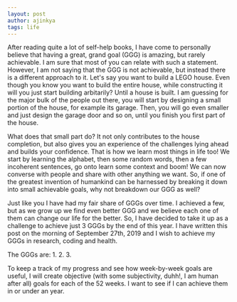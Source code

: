```yaml
---
layout: post
author: ajinkya
tags: life
---
```


After reading quite a lot of self-help books, I have come to personally believe that having a great, grand goal (GGG) is amazing, but rarely achievable. I am sure that most of you can relate with such a statement. However, I am not saying that the GGG is not achievable, but instead there is a different approach to it. Let's say you want to build a LEGO house. Even though you know you want to build the entire house, while constructing it will you just start building arbitarily? Until a house is built. I am guessing for the major bulk of the people out there, you will start by designing a small portion of the house, for example its garage. Then, you will go even smaller and just design the garage door and so on, until you finish you first part of the house. 

What does that small part do? It not only contributes to the house completion, but also gives you an experience of the challenges lying ahead and builds your confidence. That is how we learn most things in life too! We start by learning the alphabet, then some random words, then a few incoherent sentences, go onto learn some context and boom! We can now converse with people and share with other anything we want. So, if one of the greatest invention of humankind can be harnessed by breaking it down into small achievable goals, why not breakdown our GGG as well?

Just like you I have had my fair share of GGGs over time. I achieved a few, but as we grow up we find even better GGG and we believe each one of them can change our life for the better. So, I have decided to take it up as a challenge to achieve just 3 GGGs by the end of this year. I have written this post on the morning of September 27th, 2019 and I wish to achieve my GGGs in research, coding and health.

The GGGs are:
1.
2.
3.

To keep a track of my progress and see how week-by-week goals are useful, I will create objective (with some subjectivity, duhh!, I am human after all) goals for each of the 52 weeks. I want to see if I can achieve them in or under an year.
